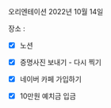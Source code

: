 오리엔테이션
2022년 10월 14일

장소 :

+ [x] 노션
+ [x] 증명사진 보내기    -   다시 찍기 
+ [x] 네이버 카페 가입하기
+ [x] 10만원 예치금 입금

